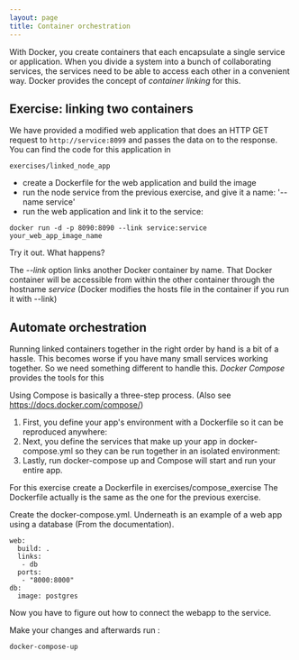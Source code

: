 ```yaml
---
layout: page
title: Container orchestration
---
```


With Docker, you create containers that each encapsulate a single service or application. 
When you divide a system into a bunch of collaborating services, the services need to be able to access each other in a convenient way. 
Docker  provides the concept of _container linking_ for this.

## Exercise: linking two containers

We have provided a modified web application
that does an HTTP GET request to `http://service:8099` and passes the data on to the response. 
You can find the code for this application in 

```
exercises/linked_node_app
```

- create a Dockerfile for the web application and build the image
- run the node service from the previous exercise, and give it a name: '--name service'
- run the web application and link it to the service:

```
docker run -d -p 8090:8090 --link service:service your_web_app_image_name
```

Try it out. What happens?

The _--link_ option links another Docker container by name. That Docker
container will be accessible from within the other container through the
hostname _service_ (Docker modifies the hosts file in the container if
you run it with --link)

## Automate orchestration

Running linked containers together in the right order by hand is a bit
of a hassle. This becomes worse if you have many small services working
together. So we need something different to handle this. *Docker Compose* provides the tools for this

Using Compose is basically a three-step process. (Also see https://docs.docker.com/compose/)

1. First, you define your app's environment with a Dockerfile so it can be reproduced anywhere:
2. Next, you define the services that make up your app in docker-compose.yml so they can be run together in an isolated environment:
3. Lastly, run docker-compose up and Compose will start and run your entire app.

For this exercise create a Dockerfile in exercises/compose_exercise
The Dockerfile actually is the same as the one for the previous exercise. 

Create the docker-compose.yml. Underneath is an example of a web app using a database (From the documentation).

```
web:
  build: .
  links:
   - db
  ports:
   - "8000:8000"
db:
  image: postgres
```
Now you have to figure out how to connect the webapp to the service. 

Make your changes and afterwards run : 
```
docker-compose-up 
```

